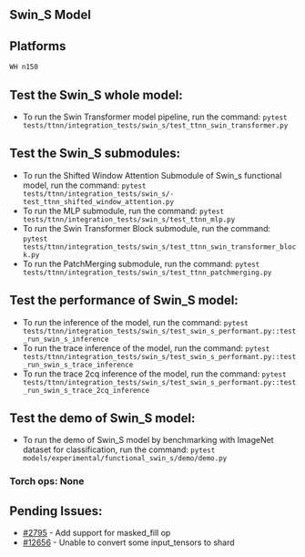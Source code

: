 ## Swin_S Model

## Platforms
    WH n150

## Test the Swin_S whole model:
- To run the Swin Transformer model pipeline, run the command: `pytest tests/ttnn/integration_tests/swin_s/test_ttnn_swin_transformer.py`

## Test the Swin_S submodules:
- To run the Shifted Window Attention Submodule of Swin_s functional model, run the command: `pytest tests/ttnn/integration_tests/swin_s/- test_ttnn_shifted_window_attention.py`
- To run the MLP submodule, run the command: `pytest tests/ttnn/integration_tests/swin_s/test_ttnn_mlp.py`
- To run the Swin Transformer Block submodule, run the command: `pytest tests/ttnn/integration_tests/swin_s/test_ttnn_swin_transformer_block.py`
- To run the PatchMerging submodule, run the command: `pytest tests/ttnn/integration_tests/swin_s/test_ttnn_patchmerging.py`

## Test the performance of Swin_S model:
- To run the inference of the model, run the command: `pytest tests/ttnn/integration_tests/swin_s/test_swin_s_performant.py::test_run_swin_s_inference`
- To run the trace inference of the model, run the command: `pytest tests/ttnn/integration_tests/swin_s/test_swin_s_performant.py::test_run_swin_s_trace_inference`
- To run the trace 2cq inference of the model, run the command: `pytest tests/ttnn/integration_tests/swin_s/test_swin_s_performant.py::test_run_swin_s_trace_2cq_inference`

## Test the demo of Swin_S model:
- To run the demo of Swin_S model by benchmarking with ImageNet dataset for classification, run the command: `pytest models/experimental/functional_swin_s/demo/demo.py`

### Torch ops: None

## Pending Issues:
- [#2795](https://github.com/tenstorrent/tt-metal/issues/2795) - Add support for masked_fill op
- [#12656](https://github.com/tenstorrent/tt-metal/issues/12656) - Unable to convert some input_tensors to shard
